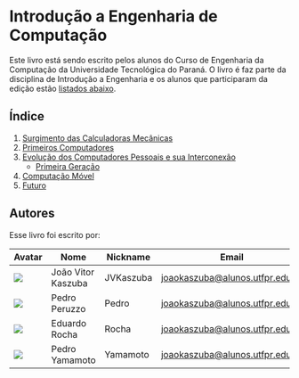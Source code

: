 
# Introdução a Engenharia de Computação

Este livro está sendo escrito pelos alunos do Curso de Engenharia da Computação da Universidade Tecnológica do Paraná. O livro é faz parte da disciplina de Introdução a Engenharia e os alunos que participaram da edição estão [listados abaixo](#Autores).

## Índice

1. [Surgimento das Calculadoras Mecânicas](capitulos/surgimento_das_calculadoras_mecanicas.md)
1. [Primeiros Computadores]()
1. [Evolução dos Computadores Pessoais e sua Interconexão]()
    - [Primeira Geração]()
1. [Computação Móvel]()
1. [Futuro]()




## Autores
Esse livro foi escrito por:

| Avatar | Nome | Nickname | Email |
| ------ | ---- | -------- | ----- |
| ![](https://gitlab.com/uploads/-/system/user/avatar/9168722/avatar.png?width=400)  | João Vitor Kaszuba | JVKaszuba | [joaokaszuba@alunos.utfpr.edu.br](mailto:joaokaszuba@alunos.utfpr.edu.br)
| ![](https://gitlab.com/uploads/-/system/user/avatar/9168722/avatar.png?width=400)  | Pedro Peruzzo | Pedro | [joaokaszuba@alunos.utfpr.edu.br](mailto:joaokaszuba@alunos.utfpr.edu.br)
|  ![](https://gitlab.com/uploads/-/system/user/avatar/9168722/avatar.png?width=400)  | Eduardo Rocha | Rocha | [joaokaszuba@alunos.utfpr.edu.br](mailto:joaokaszuba@alunos.utfpr.edu.br)
|  ![](https://gitlab.com/uploads/-/system/user/avatar/9168722/avatar.png?width=400)  | Pedro Yamamoto | Yamamoto | [joaokaszuba@alunos.utfpr.edu.br](mailto:joaokaszuba@alunos.utfpr.edu.br)
